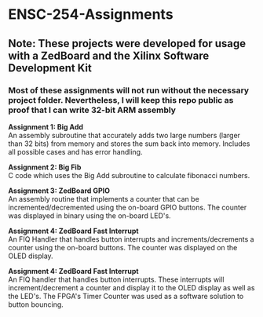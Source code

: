 # ENSC-254-Assignments

## Note: These projects were developed for usage with a ZedBoard and the Xilinx Software Development Kit
### Most of these assignments will not run without the necessary project folder. Nevertheless, I will keep this repo public as proof that I can write 32-bit ARM assembly

**Assignment 1: Big Add** \
An assembly subroutine that accurately adds two large numbers (larger than 32 bits) from memory and stores the sum back into memory. Includes all possible cases and has error handling.

**Assignment 2: Big Fib** \
C code which uses the Big Add subroutine to calculate fibonacci numbers.

**Assignment 3: ZedBoard GPIO** \
An assembly routine that implements a counter that can be incremented/decremented using the on-board GPIO buttons. The counter was displayed in binary using the on-board LED's.

**Assignment 4: ZedBoard Fast Interrupt** \
An FIQ Handler that handles button interrupts and increments/decrements a counter using the on-board buttons. The counter was displayed on the OLED display.

**Assignment 4: ZedBoard Fast Interrupt** \
An FIQ handler that handles button interrupts. These interrupts will increment/decrement a counter and display it to the OLED display as well as the LED's. The FPGA's Timer Counter was used as a software solution to button bouncing.
